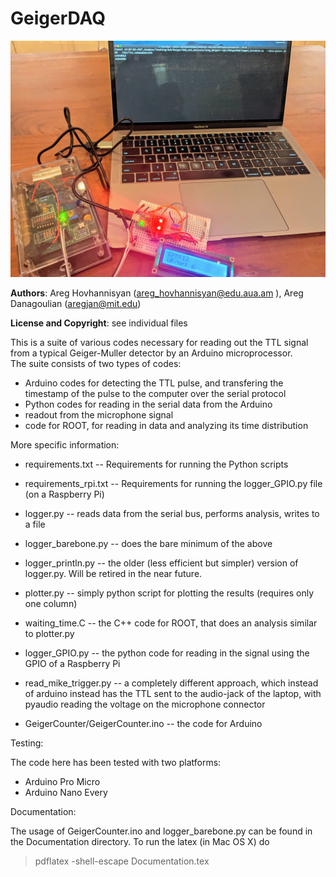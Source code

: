 # GeigerDAQ


![Image of a typical setup](pictures/image.jpg)

__Authors__:  Areg Hovhannisyan (areg_hovhannisyan@edu.aua.am ), Areg Danagoulian (aregjan@mit.edu)

__License and Copyright__: see individual files

This is a suite of various codes necessary for reading out the TTL signal from a typical Geiger-Muller detector by an Arduino microprocessor.  
The suite consists of two types of codes:


 * Arduino codes for detecting the TTL pulse, and transfering the timestamp of the pulse to the computer over the serial protocol
 * Python codes for reading in the serial data from the Arduino
 * readout from the microphone signal
 * code for ROOT, for reading in data and analyzing its time distribution

 More specific information:

 * requirements.txt -- Requirements for running the Python scripts
 * requirements_rpi.txt -- Requirements for running the logger_GPIO.py file (on a Raspberry Pi)
 * logger.py -- reads data from the serial bus, performs analysis, writes to a file
 * logger\_barebone.py -- does the bare minimum of the above
 * logger\_println.py -- the older (less efficient but simpler) version of logger.py. Will be retired in the near future.
 * plotter.py -- simply python script for plotting the results (requires only one column)
 * waiting_time.C -- the C++ code for ROOT, that does an analysis similar to plotter.py
 * logger_GPIO.py -- the python code for reading in the signal using the GPIO of a Raspberry Pi
 * read\_mike\_trigger.py -- a completely different approach, which instead of arduino instead has the TTL sent to the audio-jack of the laptop, with pyaudio reading the voltage on the microphone connector

 * GeigerCounter/GeigerCounter.ino -- the code for Arduino

 Testing:

 The code here has been tested with two platforms:
  * Arduino Pro Micro
  * Arduino Nano Every
  

Documentation:

The usage of GeigerCounter.ino and logger\_barebone.py can be found in the Documentation directory.  To run the latex (in Mac OS X) do
> pdflatex -shell-escape Documentation.tex 
